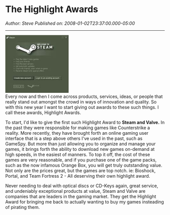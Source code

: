 # The Highlight Awards

*Author: Steve*
*Published on: 2008-01-02T23:37:00.000-05:00*

---

[![](steam.jpg)](http://bp3.blogger.com/_kfv2ADnjgQg/R3xuDNDVQoI/AAAAAAAAAFg/cotST_a-qe4/s1600-h/steam.jpg)  
Every now and then I come across products, services, ideas, or people that really stand out amongst the crowd in ways of innovation and quality. So with this new year I want to start giving out awards to these such things. I call these awards, Highlight Awards.  
  
  
To start, I'd like to give the first such Highlight Award to **Steam and Valve.** In the past they were responsible for making games like Counterstrike a reality. More recently, they have brought forth an online gaming user interface that is a step above others I've used in the past, such as GameSpy. But more than just allowing you to organize and manage your games, it brings forth the ability to download new games on-demand at high speeds, in the easiest of manners. To top it off, the cost of these games are very reasonable, and if you purchase one of the game packs, such as the now infamous Orange Box, you will get truly outstanding value. Not only are the prices great, but the games are top notch. ie: Bioshock, Portal, and Team Fortress 2 - All deserving their own highlight award.  
  
Never needing to deal with optical discs or CD-Keys again, great service, and undeniably exceptional products at value, Steam and Valve are companies that are leaders in the gaming market. They get the Highlight Award for bringing me back to actually wanting to buy my games insteading of pirating them.